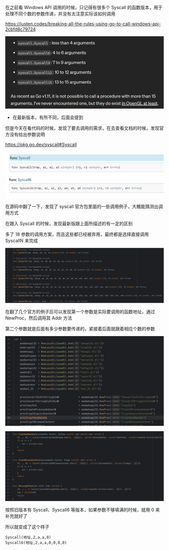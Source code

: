 在之前看 Windows API 调用的时候，只记得有很多个 Syscall 的函数版本，用于处理不同个数的参数传递，并没有太注意实际该如何调用

https://justen.codes/breaking-all-the-rules-using-go-to-call-windows-api-2cbfd8c79724

![image-20230207141723643](./syscall.Syscall的调用.assets/image-20230207141723643.png)

- 在最新版本，有所不同，后面会提到

但是今天在看代码的时候，发现了要去调用的需求，在去查看文档的时候，发现官方没有给出参数说明

https://pkg.go.dev/syscall#Syscall

![image-20230207142009183](./syscall.Syscall的调用.assets/image-20230207142009183.png)

在源码中翻了一下，发现了 syscall 官方包里面的一些调用例子，大概能猜测出调用方式

在跟入 Syscall 的时候，发现最新版跟上面所描述的有一定的区别

多了 18 参数的调用方案，而且这些都已经被弃用，最终都是选择直接调用 SyscallN 来完成

![image-20230207142244474](./syscall.Syscall的调用.assets/image-20230207142244474.png)

在翻了几个官方的例子后可以发现第一个参数是实际要调用的函数地址，通过 NewProc，然后调用其 Addr 方法

第二个参数就是后面有多少参数要传递的，紧接着后面就跟着相应个数的参数

![image-20230207142528655](./syscall.Syscall的调用.assets/image-20230207142528655.png)

![image-20230207142423168](./syscall.Syscall的调用.assets/image-20230207142423168.png)

按照旧版本有 Syscall、Syscall6 等版本，如果参数不够填满的时候，就用 0 来补充就好了

所以就变成了这个样子

```
Syscall(地址,2,a,a,0)
Syscall6(地址,2,a,a,0,0,0,0)
```

